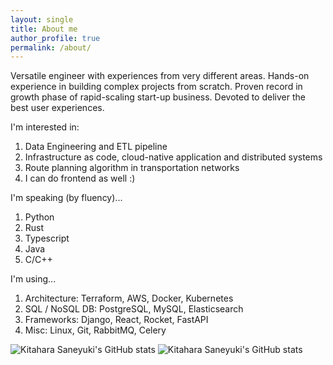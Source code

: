 ```yaml
---
layout: single
title: About me
author_profile: true
permalink: /about/
---
```


Versatile engineer with experiences from very different areas. Hands-on experience in building complex projects from scratch. Proven record in growth phase of rapid-scaling start-up business. Devoted to deliver the best user experiences. 

I'm interested in:
1. Data Engineering and ETL pipeline
1. Infrastructure as code, cloud-native application and distributed systems
1. Route planning algorithm in transportation networks
1. I can do frontend as well :)

I'm speaking (by fluency)...
1. Python
1. Rust
1. Typescript
1. Java
1. C/C++

I'm using...
1. Architecture: Terraform, AWS, Docker, Kubernetes
1. SQL / NoSQL DB: PostgreSQL, MySQL, Elasticsearch
1. Frameworks: Django, React, Rocket, FastAPI
1. Misc: Linux, Git, RabbitMQ, Celery

![Kitahara Saneyuki's GitHub stats](https://github-readme-stats.vercel.app/api?username=kitahara-saneyuki&show_icons=true&theme=transparent)
![Kitahara Saneyuki's GitHub stats](https://github-readme-stats.vercel.app/api/top-langs/?username=kitahara-saneyuki&layout=compact&theme=transparent)
